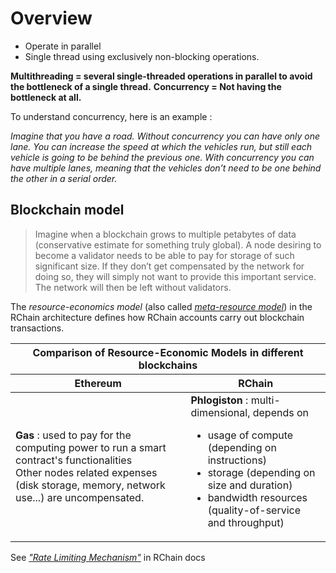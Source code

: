# Overview

- Operate in parallel
- Single thread using exclusively non-blocking operations.

**Multithreading = several single-threaded operations in parallel to avoid the bottleneck of a single thread.**
**Concurrency = Not having the bottleneck at all.**

To understand concurrency, here is an example :

*Imagine that you have a road. Without concurrency you can have only one lane. You can increase the speed at which the vehicles run, but still each vehicle is going to be behind the previous one. With concurrency you can have multiple lanes, meaning that the vehicles don’t need to be one behind the other in a serial order.*

## Blockchain model

> Imagine when a blockchain grows to multiple petabytes of data (conservative estimate for something truly global). A node desiring to become a validator needs to be able to pay for storage of such significant size. If they don’t get compensated by the network for doing so, they will simply not want to provide this important service. The network will then be left without validators.

The *resource-economics model* (also called [*meta-resource model*](https://blog.coinfund.io/blockchain-as-a-resourcebase-48b7938bca34)) in the RChain architecture defines how RChain accounts carry out blockchain transactions.

<table>
  <thead>
    <tr>
      <th colspan="2">Comparison of Resource-Economic Models in different blockchains</th>
    </tr>
    <tr>
      <th>Ethereum</th>
      <th>RChain</th>
    </tr>
  </thead>
  <tbody>
    <tr>
      <td>
        <strong>Gas</strong> : used to pay for the computing power to run a smart contract's functionalities<br>
        Other nodes related expenses (disk storage, memory, network use...) are uncompensated.
      </td>
      <td>
        <strong>Phlogiston</strong> : multi-dimensional, depends on<br>
        <ul>
          <li>usage of compute (depending on instructions)</li>
          <li>storage (depending on size and duration)</li>
          <li>bandwidth resources (quality-of-service and throughput)</li>
        </ul>
      </td>
    </tr>
  </tbody>
</table>

See [*"Rate Limiting Mechanism"*](https://architecture-docs.readthedocs.io/execution_model/rhovm.html#rate-limiting-mechanism) in RChain docs

